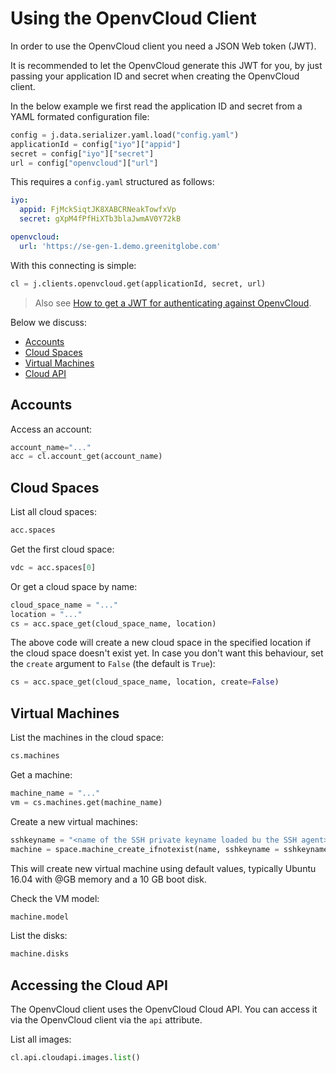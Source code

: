 # Using the OpenvCloud Client

In order to use the OpenvCloud client you need a JSON Web token (JWT).

It is recommended to let the OpenvCloud generate this JWT for you, by just passing your application ID and secret when creating the OpenvCloud client.

In the below example we first read the application ID and secret from a YAML formated configuration file:
```python
config = j.data.serializer.yaml.load("config.yaml")
applicationId = config["iyo"]["appid"]
secret = config["iyo"]["secret"]
url = config["openvcloud"]["url"]
```

This requires a `config.yaml` structured as follows:
```yaml
iyo:
  appid: FjMckSiqtJK8XABCRNeakTowfxVp
  secret: gXpM4fPfHiXTb3blaJwmAV0Y72kB

openvcloud:
  url: 'https://se-gen-1.demo.greenitglobe.com'
```

With this connecting is simple:
```python
cl = j.clients.openvcloud.get(applicationId, secret, url)
```

> Also see [How to get a JWT for authenticating against OpenvCloud](how_to_get_a_JWT_for_OVC.md).

Below we discuss:
- [Accounts](#accounts)
- [Cloud Spaces](#cloud-spaces)
- [Virtual Machines](#virtual-machines)
- [Cloud API](#cloud-api)

<a id="accounts"></a>
## Accounts

Access an account:
```python
account_name="..."
acc = cl.account_get(account_name)
```

<a id="cloud-spaces"></a>
## Cloud Spaces

List all cloud spaces:
```python
acc.spaces
```

Get the first cloud space:
```python
vdc = acc.spaces[0]
```

Or get a cloud space by name:
```python
cloud_space_name = "..."
location = "..."
cs = acc.space_get(cloud_space_name, location)
```

The above code will create a new cloud space in the specified location if the cloud space doesn't exist yet. In case you don't want this behaviour, set the `create` argument to `False` (the default is `True`):
```python
cs = acc.space_get(cloud_space_name, location, create=False)
```

<a id="virtual-machines"></a>
## Virtual Machines

List the machines in the cloud space:
```python
cs.machines
```

Get a machine:
```python
machine_name = "..."
vm = cs.machines.get(machine_name)
```

Create a new virtual machines:
```python
sshkeyname = "<name of the SSH private keyname loaded bu the SSH agent>"
machine = space.machine_create_ifnotexist(name, sshkeyname = sshkeyname)
```

This will create new virtual machine using default values, typically Ubuntu 16.04 with @GB memory and a 10 GB boot disk.

Check the VM model:
```python
machine.model
```

List the disks:
```python
machine.disks
```

<a id="cloud-api"></a>
## Accessing the Cloud API

The OpenvCloud client uses the OpenvCloud Cloud API. You can access it via the OpenvCloud client via the `api` attribute.

List all images:
```python
cl.api.cloudapi.images.list()
```